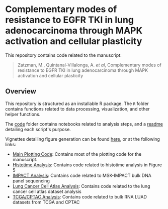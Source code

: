 # Complementary modes of resistance to EGFR TKI in lung adenocarcinoma through MAPK activation and cellular plasticity

This repository contains code related to the manuscript:

> Zatzman, M., Quintanal-Villalonga, A. _et al_, Complementary modes of resistance to EGFR TKI in lung adenocarcinoma through MAPK activation and cellular plasticity

## Overview

This repository is structured as an installable R package. The `R` folder contains functions related to data processing, visualization, and other helper functions. 

The [code](https://github.com/shahcompbio/egfr_nucseq/tree/main/code) folder contains notebooks related to analysis steps, and a [readme](https://github.com/shahcompbio/egfr_nucseq/blob/main/code/README.md) detailing each script's purpose. 

Vignettes detailing figure generation can be found [here](https://shahcompbio.github.io/egfr_nucseq), or at the following links:

* [Main Plotting Code](https://shahcompbio.github.io/egfr_nucseq/articles/99_plots.html): Contains most of the plotting code for the manuscript.
* [Histotime Analysis](https://shahcompbio.github.io/egfr_nucseq/articles/23_histotime.html): Contains code related to histotime analysis in Figure 5
* [IMPACT Analysis](https://shahcompbio.github.io/egfr_nucseq/articles/31_impact_analysis.html): Contains code related to MSK-IMPACT bulk DNA panel sequencing
* [Lung Cancer Cell Atlas Analysis](https://shahcompbio.github.io/egfr_nucseq/articles/41_luca_analysis.html): Contains code related to the lung cancer cell atlas dataset analysis
* [TCGA/CPTAC Analysis](https://shahcompbio.github.io/egfr_nucseq/articles/42_tcga_cptac_analysis.html): Contains code related to bulk RNA LUAD datasets from TCGA and CPTAC

